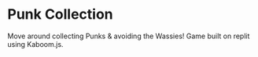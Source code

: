 # Punk Collection 
Move around collecting Punks & avoiding the Wassies!
Game built on replit using Kaboom.js.
